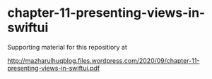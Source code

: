 # chapter-11-presenting-views-in-swiftui

Supporting material for this repositiory at

http://mazharulhuqblog.files.wordpress.com/2020/09/chapter-11-presenting-views-in-swiftui.pdf
